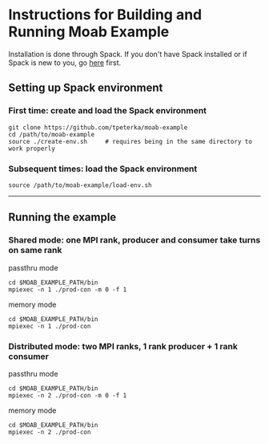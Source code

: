 # Instructions for Building and Running Moab Example

Installation is done through Spack. If you don't have Spack installed or if Spack is new to you, go [here](https://spack.readthedocs.io/en/latest/) first.

## Setting up Spack environment

### First time: create and load the Spack environment

```
git clone https://github.com/tpeterka/moab-example
cd /path/to/moab-example
source ./create-env.sh     # requires being in the same directory to work properly
```

### Subsequent times: load the Spack environment

```
source /path/to/moab-example/load-env.sh
```

-----

## Running the example

### Shared mode: one MPI rank, producer and consumer take turns on same rank

passthru mode
```
cd $MOAB_EXAMPLE_PATH/bin
mpiexec -n 1 ./prod-con -m 0 -f 1
```
memory mode
```
cd $MOAB_EXAMPLE_PATH/bin
mpiexec -n 1 ./prod-con
```
### Distributed mode: two MPI ranks, 1 rank producer + 1 rank consumer

passthru mode
```
cd $MOAB_EXAMPLE_PATH/bin
mpiexec -n 2 ./prod-con -m 0 -f 1
```
memory mode
```
cd $MOAB_EXAMPLE_PATH/bin
mpiexec -n 2 ./prod-con
```



